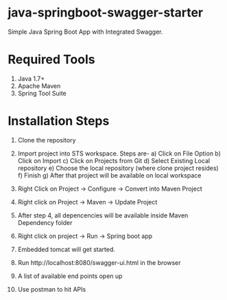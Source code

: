 # java-springboot-swagger-starter
Simple Java Spring Boot App with Integrated Swagger.

# Required Tools
1. Java 1.7+
2. Apache Maven
3. Spring Tool Suite
 
# Installation Steps
1. Clone the repository
2. Import project into STS workspace. Steps are-
	a) Click on File Option
	b) Click on Import
	c) Click on Projects from Git
	d) Select Existing Local repository
	e) Choose the local repository (where clone project resides)
	f) Finish
	g) After that project will be available on local workspace
	
3. Right Click on Project -> Configure -> Convert into Maven Project
4. Right click on Project -> Maven -> Update Project
5. After step 4, all depencencies will be available inside Maven Dependency folder
6. Right click on project -> Run -> Spring boot app
7. Embedded tomcat will get started.
8. Run http://localhost:8080/swagger-ui.html in the browser
9. A list of available end points open up
10. Use postman to hit APIs 
